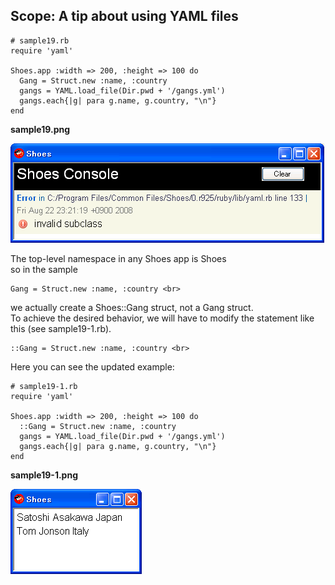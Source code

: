 Scope: A tip about using YAML files
-----------------------------------

	# sample19.rb
	require 'yaml'
	
	Shoes.app :width => 200, :height => 100 do
	  Gang = Struct.new :name, :country
	  gangs = YAML.load_file(Dir.pwd + '/gangs.yml')
	  gangs.each{|g| para g.name, g.country, "\n"}
	end

**sample19.png**

![sample19.png](http://github.com/ashbb/shoes_tutorial_html/raw/master/images/sample19.png)

The top-level namespace in any Shoes app is Shoes <br>
so in the sample <br>

	Gang = Struct.new :name, :country <br>

we actually create a Shoes::Gang struct, not a Gang struct.  <br>
To achieve the desired behavior, we will have to modify the statement like this (see sample19-1.rb).  <br>

	::Gang = Struct.new :name, :country <br>

Here you can see the updated example:


	# sample19-1.rb
	require 'yaml'
	
	Shoes.app :width => 200, :height => 100 do
	  ::Gang = Struct.new :name, :country
	  gangs = YAML.load_file(Dir.pwd + '/gangs.yml')
	  gangs.each{|g| para g.name, g.country, "\n"}
	end

**sample19-1.png**

![sample19-1.png](http://github.com/ashbb/shoes_tutorial_html/raw/master/images/sample19-1.png)
